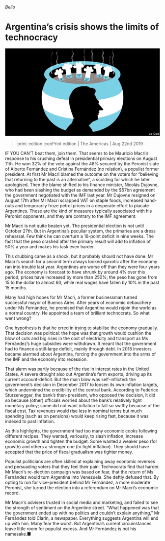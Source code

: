 ###### Bello

# Argentina’s crisis shows the limits of technocracy 

![image](images/20190824_AMD000.jpg) 

> print-edition iconPrint edition | The Americas | Aug 22nd 2019 

IF YOU CAN’T beat them, join them. That seems to be Mauricio Macri’s response to his crushing defeat in presidential primary elections on August 11th. He won 32% of the vote against the 48% secured by the Peronist slate of Alberto Fernández and Cristina Fernández (no relation), a populist former president. At first Mr Macri blamed the outcome on the voters for “believing that returning to the past is an alternative”, a scolding for which he later apologised. Then the blame shifted to his finance minister, Nicolás Dujovne, who had been slashing the budget as demanded by the $57bn agreement the government negotiated with the IMF last year. Mr Dujovne resigned on August 17th after Mr Macri scrapped VAT on staple foods, increased hand-outs and temporarily froze petrol prices in a desperate effort to placate Argentines. These are the kind of measures typically associated with his Peronist opponents, and they are contrary to the IMF agreement. 

Mr Macri is not quite beaten yet. The presidential election is not until October 27th. But in Argentina’s peculiar system, the primaries are a dress rehearsal. Few think he can overturn a 16-point deficit in nine weeks. The fact that the peso crashed after the primary result will add to inflation of 50% a year and makes his task even harder. 

This drubbing came as a shock, but it probably should not have done. Mr Macri’s search for a second term always looked quixotic after the economy ran into trouble last year. Argentines are worse off than they were four years ago. The economy is forecast to have shrunk by around 4% over this period; prices have increased by more than 250%; the peso has gone from 15 to the dollar to almost 60, while real wages have fallen by 10% in the past 15 months. 

Many had high hopes for Mr Macri, a former businessman turned successful mayor of Buenos Aires. After years of economic debauchery under Ms Fernández, he promised that Argentina would rejoin the world as a normal country. He appointed a team of brilliant technocrats. So what went wrong? 

One hypothesis is that he erred in trying to stabilise the economy gradually. That decision was political: the hope was that growth would cushion the blow of cuts and big rises in the cost of electricity and transport as Ms Fernández’s huge subsidies were withdrawn. It meant that the government had to finance a still-large deficit, mainly through debt. In 2018 investors became alarmed about Argentina, forcing the government into the arms of the IMF and the economy into recession. 

That alarm was partly because of the rise in interest rates in the United States. A severe drought also cut Argentina’s farm exports, driving up its current account-deficit. But the main blow was self-inflicted: the government’s decision in December 2017 to loosen its own inflation targets, which undermined the credibility of the central bank. According to Federico Sturzenegger, the bank’s then-president, who opposed the decision, it did so because (other) officials worried about the bank’s relatively tight monetary policy; some did not want inflation to fall so swiftly because of the fiscal cost. Tax revenues would rise less in nominal terms but much spending (such as on pensions) would keep rising fast, because it was indexed to past inflation. 

As this highlights, the government had too many economic cooks following different recipes. They wanted, variously, to slash inflation, increase economic growth and tighten the budget. Some wanted a weaker peso (for growth) and others a stronger one (to fight inflation). They should have accepted that the price of fiscal gradualism was tighter money. 

Populist politicians are often skilled at explaining away economic reverses and persuading voters that they feel their pain. Technocrats find that harder. Mr Macri’s re-election campaign was based on fear, that the return of Ms Fernández would turn Argentina into Venezuela. She deftly defused that. By opting to run for vice-president behind Mr Fernández, a more moderate Peronist, she turned the election into a referendum on Mr Macri’s economic record. 

Mr Macri’s advisers trusted in social media and marketing, and failed to see the strength of sentiment on the Argentine street. “What happened was that the government ended up with no politics and couldn’t explain anything,” Mr Fernández told Clarín, a newspaper. Everything suggests Argentina will end up with him. Many fear the worst. But Argentina’s current circumstances leave little room for populist excess. And Mr Fernández is not his namesake.■ 

